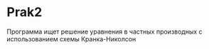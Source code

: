 # Prak2
Программа ищет решение уравнения в частных производных с использованием схемы Кранка-Николсон
